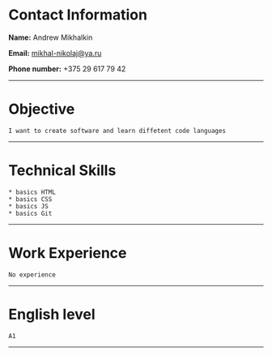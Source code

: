 # **Contact Information**

**Name:** Andrew Mikhalkin

**Email:** mikhal-nikolaj@ya.ru 

**Phone number:** +375 29 617 79 42

---
# **Objective**
```
I want to create software and learn diffetent code languages
```
---
# **Technical Skills**
```
* basics HTML
* basics CSS
* basics JS
* basics Git
```
---
# **Work Experience**
```
No experience
```
---
# **English level**
```
A1
```
---
